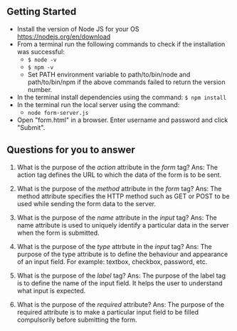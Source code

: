 ## Getting Started

- Install the version of Node JS for your OS https://nodejs.org/en/download
- From a terminal run the following commands to check if the installation was successful:
  - `$ node -v`
  - `$ npm -v`
  - Set PATH environment variable to path/to/bin/node and path/to/bin/npm if the above commands failed to return the version number.
- In the terminal install dependencies using the command:
    `$ npm install`
- In the terminal run the local server using the command:
  - `node form-server.js`
- Open "form.html" in a browser. Enter username and password and click "Submit".

## Questions for you to answer
1. What is the purpose of the _action_ attribute in the _form_ tag?
   Ans: The action tag defines the URL to which the data of the form is to be sent. 

2. What is the purpose of the _method_ attribute in the _form_ tag?
   Ans: The method attribute specifies the HTTP method such as GET or POST to be used while sending the form data to the server.

3. What is the purpose of the _name_ attribute in the _input_ tag?
   Ans: The name attribute is used to uniquely identify a particular data in the server when the form is submitted. 

4. What is the purpose of the _type_ attrbute in the _input_ tag?
   Ans: The purpose of the type attribute is to define the behaviour and appearance of an input field. For example: textbox, checkbox, password, etc. 

5. What is the purpose of the _label_ tag?
   Ans: The purpose of the label tag is to define the name of the input field. It helps the user to understand what input is expected.

6. What is the purpose of the _required_ attribute?
   Ans: The purpose of the required attribute is to make a particular input field to be filled compulsorily before submitting the form. 


